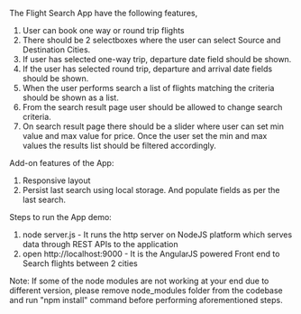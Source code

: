 The Flight Search App have the following features,

1.    User can book one way or round trip flights
2.    There should be 2 selectboxes where the user can select Source and Destination Cities.
3.    If user has selected one-way trip, departure date field should be shown.
4.    If the user has selected round trip, departure and arrival date fields should be shown.
5.    When the user performs search a list of flights matching the criteria should be shown as a list.
6.    From the search result page user should be allowed to change search criteria.
7.    On search result page there should be a slider where user can set min value and max value for price. Once the user set the min and max values the results list should be filtered accordingly.
 
Add-on features of the App:

1.    Responsive layout
2.    Persist last search using local storage. And populate fields as per the last search.

Steps to run the App demo:

1.    node server.js  - It runs the http server on NodeJS platform which serves data through REST APIs to the application
2.    open http://localhost:9000 - It is the AngularJS powered Front end to Search flights between 2 cities

Note: If some of the node modules are not working at your end due to different version, please remove node_modules folder from the codebase and run "npm install" command before performing aforementioned steps.
